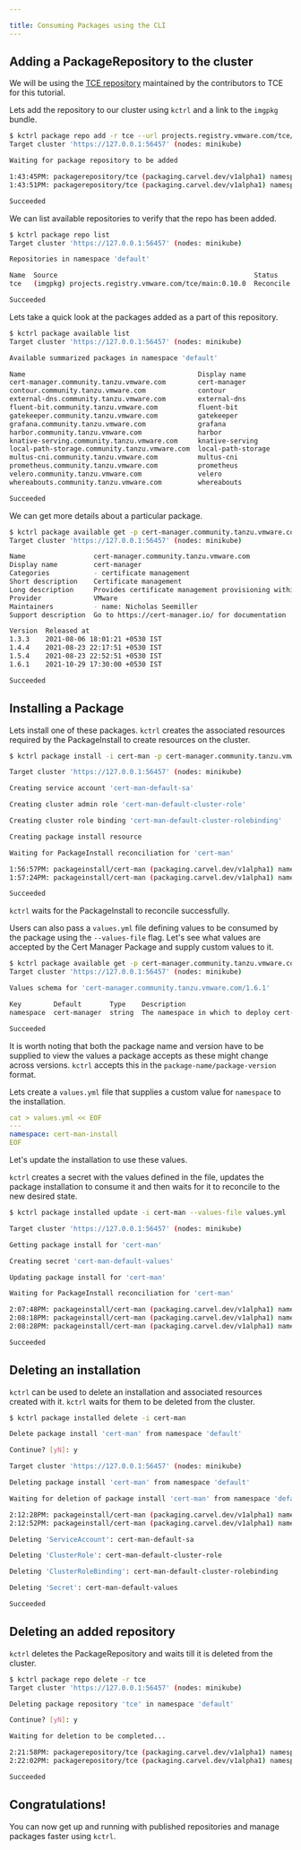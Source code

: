 ```yaml
---

title: Consuming Packages using the CLI
---
```


## Adding a PackageRepository to the cluster
We will be using the [TCE repository](oss-packages.md#tanzu-community-edition) maintained by the contributors to TCE for this tutorial.

Lets add the repository to our cluster using `kctrl` and a link to the `imgpkg` bundle.

```bash
$ kctrl package repo add -r tce --url projects.registry.vmware.com/tce/main:0.10.0                                                                                                                                                     
Target cluster 'https://127.0.0.1:56457' (nodes: minikube)

Waiting for package repository to be added

1:43:45PM: packagerepository/tce (packaging.carvel.dev/v1alpha1) namespace: default: Reconciling
1:43:51PM: packagerepository/tce (packaging.carvel.dev/v1alpha1) namespace: default: ReconcileSucceeded

Succeeded
```

We can list available repositories to verify that the repo has been added.

```bash
$ kctrl package repo list                                                                                                                                                                                                              
Target cluster 'https://127.0.0.1:56457' (nodes: minikube)

Repositories in namespace 'default'

Name  Source                                                 Status  
tce   (imgpkg) projects.registry.vmware.com/tce/main:0.10.0  Reconcile succeeded  

Succeeded
```

Lets take a quick look at the packages added as a part of this repository.

```bash
$ kctrl package available list                                                                                                                                                                                                         
Target cluster 'https://127.0.0.1:56457' (nodes: minikube)

Available summarized packages in namespace 'default'

Name                                           Display name  
cert-manager.community.tanzu.vmware.com        cert-manager  
contour.community.tanzu.vmware.com             contour  
external-dns.community.tanzu.vmware.com        external-dns  
fluent-bit.community.tanzu.vmware.com          fluent-bit  
gatekeeper.community.tanzu.vmware.com          gatekeeper  
grafana.community.tanzu.vmware.com             grafana  
harbor.community.tanzu.vmware.com              harbor  
knative-serving.community.tanzu.vmware.com     knative-serving  
local-path-storage.community.tanzu.vmware.com  local-path-storage  
multus-cni.community.tanzu.vmware.com          multus-cni  
prometheus.community.tanzu.vmware.com          prometheus  
velero.community.tanzu.vmware.com              velero  
whereabouts.community.tanzu.vmware.com         whereabouts  

Succeeded
```
We can get more details about a particular package.

```bash
$ kctrl package available get -p cert-manager.community.tanzu.vmware.com                                                                                                                                                               
Target cluster 'https://127.0.0.1:56457' (nodes: minikube)

Name                 cert-manager.community.tanzu.vmware.com  
Display name         cert-manager  
Categories           - certificate management  
Short description    Certificate management  
Long description     Provides certificate management provisioning within the cluster  
Provider             VMware  
Maintainers          - name: Nicholas Seemiller  
Support description  Go to https://cert-manager.io/ for documentation

Version  Released at  
1.3.3    2021-08-06 18:01:21 +0530 IST  
1.4.4    2021-08-23 22:17:51 +0530 IST  
1.5.4    2021-08-23 22:52:51 +0530 IST  
1.6.1    2021-10-29 17:30:00 +0530 IST  

Succeeded
```

## Installing a Package

Lets install one of these packages. `kctrl` creates the associated resources required by the PackageInstall to create resources on the cluster.

```bash
$ kctrl package install -i cert-man -p cert-manager.community.tanzu.vmware.com --version 1.6.1                                                                                  

Target cluster 'https://127.0.0.1:56457' (nodes: minikube)

Creating service account 'cert-man-default-sa'

Creating cluster admin role 'cert-man-default-cluster-role'

Creating cluster role binding 'cert-man-default-cluster-rolebinding'

Creating package install resource

Waiting for PackageInstall reconciliation for 'cert-man'

1:56:57PM: packageinstall/cert-man (packaging.carvel.dev/v1alpha1) namespace: default: Reconciling
1:57:24PM: packageinstall/cert-man (packaging.carvel.dev/v1alpha1) namespace: default: ReconcileSucceeded

Succeeded
```
`kctrl` waits for the PackageInstall to reconcile successfully.

Users can also pass a `values.yml` file defining values to be consumed by the package using the `--values-file` flag. Let's see what values are accepted by the Cert Manager Package and supply custom values to it.

```bash
$ kctrl package available get -p cert-manager.community.tanzu.vmware.com/1.6.1 --values-schema                                                                                                                                         
Target cluster 'https://127.0.0.1:56457' (nodes: minikube)

Values schema for 'cert-manager.community.tanzu.vmware.com/1.6.1'

Key        Default       Type    Description  
namespace  cert-manager  string  The namespace in which to deploy cert-manager.  

Succeeded
```
It is worth noting that both the package name and version have to be supplied to view the values a package accepts as these might change across versions. `kctrl` accepts this in the `package-name/package-version` format.

Lets create a `values.yml` file that supplies a custom value for `namespace` to the installation.

```yaml
cat > values.yml << EOF
---
namespace: cert-man-install
EOF
```
Let's update the installation to use these values.

`kctrl` creates a secret with the values defined in the file, updates the package installation to consume it and then waits for it to reconcile to the new desired state.

```bash
$ kctrl package installed update -i cert-man --values-file values.yml                                                                                

Target cluster 'https://127.0.0.1:56457' (nodes: minikube)

Getting package install for 'cert-man'

Creating secret 'cert-man-default-values'

Updating package install for 'cert-man'

Waiting for PackageInstall reconciliation for 'cert-man'

2:07:48PM: packageinstall/cert-man (packaging.carvel.dev/v1alpha1) namespace: default: Reconciling
2:08:18PM: packageinstall/cert-man (packaging.carvel.dev/v1alpha1) namespace: default: Reconciling
2:08:28PM: packageinstall/cert-man (packaging.carvel.dev/v1alpha1) namespace: default: ReconcileSucceeded

Succeeded
```

## Deleting an installation
`kctrl` can be used to delete an installation and associated resources created with it. `kctrl` waits for them to be deleted from the cluster.
```bash
$ kctrl package installed delete -i cert-man                                                                           

Delete package install 'cert-man' from namespace 'default'

Continue? [yN]: y

Target cluster 'https://127.0.0.1:56457' (nodes: minikube)

Deleting package install 'cert-man' from namespace 'default'

Waiting for deletion of package install 'cert-man' from namespace 'default'

2:12:28PM: packageinstall/cert-man (packaging.carvel.dev/v1alpha1) namespace: default: Deleting
2:12:52PM: packageinstall/cert-man (packaging.carvel.dev/v1alpha1) namespace: default: DeletionSucceeded

Deleting 'ServiceAccount': cert-man-default-sa

Deleting 'ClusterRole': cert-man-default-cluster-role

Deleting 'ClusterRoleBinding': cert-man-default-cluster-rolebinding

Deleting 'Secret': cert-man-default-values

Succeeded
```

## Deleting an added repository
`kctrl` deletes the PackageRepository and waits till it is deleted from the cluster.

```bash
$ kctrl package repo delete -r tce                                                                                                                                                                                                     
Target cluster 'https://127.0.0.1:56457' (nodes: minikube)

Deleting package repository 'tce' in namespace 'default'

Continue? [yN]: y

Waiting for deletion to be completed...

2:21:58PM: packagerepository/tce (packaging.carvel.dev/v1alpha1) namespace: default: Deleting
2:22:02PM: packagerepository/tce (packaging.carvel.dev/v1alpha1) namespace: default: DeletionSucceeded

Succeeded
```

## Congratulations!
You can now get up and running with published repositories and manage packages faster using `kctrl`.
